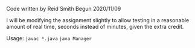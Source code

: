 Code written by Reid Smith
Begun 2020/11/09

I will be modifying the assignment slightly to allow testing in a reasonable amount
    of real time, seconds instead of minutes, given the extra credit. 

Usage:
`javac *.java`
`java Manager`